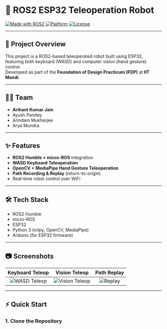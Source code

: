 # 🤖 ROS2 ESP32 Teleoperation Robot

[![Made with ROS2](https://img.shields.io/badge/ROS2-Humble-blue)](https://www.ros.org/)
[![Platform](https://img.shields.io/badge/Platform-ESP32-green)](https://www.espressif.com/en/products/socs/esp32)
[![License](https://img.shields.io/badge/License-Apache_2.0-blue.svg)](LICENSE)

---

## 🚀 Project Overview

This project is a ROS2-based teleoperated robot built using ESP32, featuring both keyboard (WASD) and computer vision (hand gesture) control.  
Developed as part of the **Foundation of Design Practicum (FDP)** at **IIT Mandi**.

---

## 👨‍💻 Team

- **Arihant Kumar Jain**
- Ayush Pandey
- Arindam Mukherjee
- Arya Mundra

---

## ✨ Features

- **ROS2 Humble + micro-ROS** integration
- **WASD Keyboard Teleoperation**
- **OpenCV + MediaPipe Hand Gesture Teleoperation**
- **Path Recording & Replay** (return-to-origin)
- Real-time robot control over WiFi

---

## 🛠️ Tech Stack

- ROS2 Humble
- micro-ROS
- ESP32
- Python 3 (rclpy, OpenCV, MediaPipe)
- Arduino (for ESP32 firmware)

---

## 📷 Screenshots

| Keyboard Teleop | Vision Teleop | Path Replay |
|:---------------:|:-------------:|:-----------:|
| ![WASD Teleop](docs/wasd.gif) | ![Vision Teleop](docs/vision.gif) | ![Replay](docs/replay.gif) |

---

## ⚡ Quick Start

### 1. Clone the Repository


